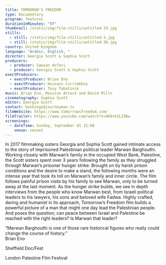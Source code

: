 ```yaml
---
title: TOMORROW'S FREEDOM
type: Documentary
program: features
durationInMinutes: "97"
thumbnail: /static/img/film-stills/untitled-19.jpg
stills:
  - still: /static/img/film-stills/untitled-3.jpg
  - still: /static/img/film-stills/untitled-36.jpg
country: United Kingdom
language: "Arabic, English, "
director: Georgia Scott & Sophia Scott
producers:
  - producer: Sawsan Asfari
  - producer: Georgia Scott & Sophia Scott
exectProducers:
  - exectProducer: Brian Eno
  - exectProducer: Hussain Currimbhoy
  - exectProducer: Tony Tabatznik
music: Brian Eno, Massive Attack and David Milln
cinematography: Sophia Scott
editor: Georgia Scott
contact: bookings@journeyman.tv
filmWebsite: https://www.tomorrowsfreedom.com/
filmTrailer: https://www.youtube.com/watch?v=H69rkZLI9bw
screenings:
  - dateTime: Sunday, September 01 15:00
    venue: venue1
---
```

In 2017 filmmaking sisters Georgia and Sophia Scott gained intimate access to the story of imprisoned Palestinian political leader Marwan Barghouthi. Working closely with Marwan’s family in the occupied West Bank, Palestine, the Scott sisters spent over 3 years following the family as they struggled through Marwan’s prisoner hunger strike. Brought on by harsh prison conditions and the desire to make a stand, the following months were an intense year that took its toll on Marwan’s family and inner circle. The film follows painful prison visits by his family to see Marwan, only to be turned away at the last moment. As the hunger strike builds, we see in depth interviews from the people who know Marwan best, from Israeli political leaders to his lawyers, his sons and beloved wife Fadwa. Highly crafted, daring and humanist in its approach, Tomorrow’s Freedom film builds a powerful picture of a man that might one day lead the Palestinian people. And poses the question; can peace between Israel and Palestine be reached with the right leaders? Is Marwan that leader?

“Marwan Barghouthi is one of those rare historical figures who really could change the course of history.”\
Brian Eno

Sheffield Doc/Fest

L﻿ondon Palestine Film Festival